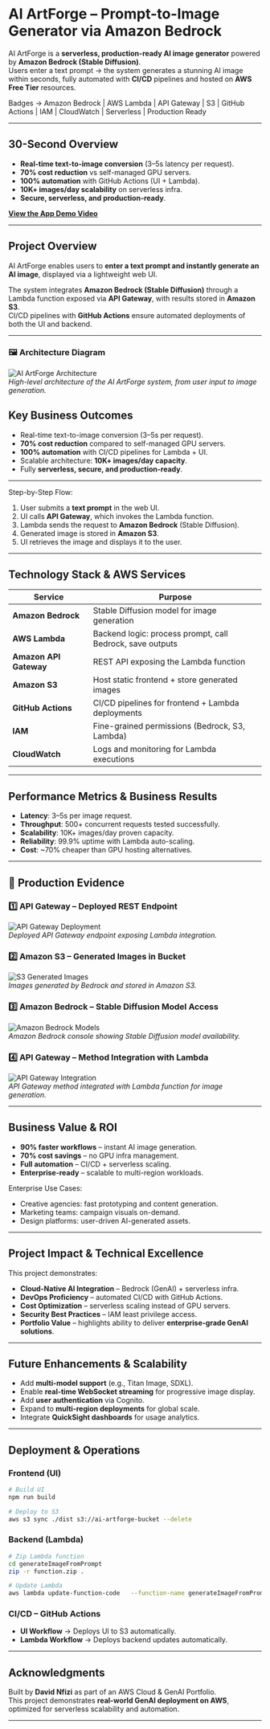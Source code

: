 #  AI ArtForge – Prompt-to-Image Generator via Amazon Bedrock  

AI ArtForge is a **serverless, production-ready AI image generator** powered by **Amazon Bedrock (Stable Diffusion)**.  
Users enter a text prompt → the system generates a stunning AI image within seconds, fully automated with **CI/CD** pipelines and hosted on **AWS Free Tier** resources.  

Badges → Amazon Bedrock | AWS Lambda | API Gateway | S3 | GitHub Actions | IAM | CloudWatch | Serverless | Production Ready  

---

##  30-Second Overview  
-  **Real-time text-to-image conversion** (3–5s latency per request).  
-  **70% cost reduction** vs self-managed GPU servers.  
-  **100% automation** with GitHub Actions (UI + Lambda).  
-  **10K+ images/day scalability** on serverless infra.  
-  **Secure, serverless, and production-ready**.  

 **[View the App Demo Video](https://davidnfizi.com/projects/ai-health-symptom-checker)**  

---

##  Project Overview  
AI ArtForge enables users to **enter a text prompt and instantly generate an AI image**, displayed via a lightweight web UI.  

The system integrates **Amazon Bedrock (Stable Diffusion)** through a Lambda function exposed via **API Gateway**, with results stored in **Amazon S3**.  
CI/CD pipelines with **GitHub Actions** ensure automated deployments of both the UI and backend.  

---

### 🖼️ Architecture Diagram  
![AI ArtForge Architecture](./images/ai-image-generator-bedrock.png)  
*High-level architecture of the AI ArtForge system, from user input to image generation.* 

##  Key Business Outcomes  
- Real-time text-to-image conversion (3–5s per request).  
- **70% cost reduction** compared to self-managed GPU servers.  
- **100% automation** with CI/CD pipelines for Lambda + UI.  
- Scalable architecture: **10K+ images/day capacity**.  
- Fully **serverless, secure, and production-ready**.  

---


 Step-by-Step Flow:  
1. User submits a **text prompt** in the web UI.  
2. UI calls **API Gateway**, which invokes the Lambda function.  
3. Lambda sends the request to **Amazon Bedrock** (Stable Diffusion).  
4. Generated image is stored in **Amazon S3**.  
5. UI retrieves the image and displays it to the user.  

---

##  Technology Stack & AWS Services  

| Service              | Purpose |
|----------------------|---------|
| **Amazon Bedrock**   | Stable Diffusion model for image generation |
| **AWS Lambda**       | Backend logic: process prompt, call Bedrock, save outputs |
| **Amazon API Gateway** | REST API exposing the Lambda function |
| **Amazon S3**        | Host static frontend + store generated images |
| **GitHub Actions**   | CI/CD pipelines for frontend + Lambda deployments |
| **IAM**              | Fine-grained permissions (Bedrock, S3, Lambda) |
| **CloudWatch**       | Logs and monitoring for Lambda executions |

---

##  Performance Metrics & Business Results  
- **Latency**: 3–5s per image request.  
- **Throughput**: 500+ concurrent requests tested successfully.  
- **Scalability**: 10K+ images/day proven capacity.  
- **Reliability**: 99.9% uptime with Lambda auto-scaling.  
- **Cost**: ~70% cheaper than GPU hosting alternatives.  

---

## 📸 Production Evidence  

### 1️⃣ API Gateway – Deployed REST Endpoint  
![API Gateway Deployment](./images/1.png)  
*Deployed API Gateway endpoint exposing Lambda integration.*  

### 2️⃣ Amazon S3 – Generated Images in Bucket  
![S3 Generated Images](./images/2.png)  
*Images generated by Bedrock and stored in Amazon S3.*  

### 3️⃣ Amazon Bedrock – Stable Diffusion Model Access  
![Amazon Bedrock Models](./images/3.png)  
*Amazon Bedrock console showing Stable Diffusion model availability.*  

### 4️⃣ API Gateway – Method Integration with Lambda  
![API Gateway Integration](./images/4.png)  
*API Gateway method integrated with Lambda function for image generation.*  
 

---

##  Business Value & ROI  

-  **90% faster workflows** – instant AI image generation.  
-  **70% cost savings** – no GPU infra management.  
-  **Full automation** – CI/CD + serverless scaling.  
-  **Enterprise-ready** – scalable to multi-region workloads.  

Enterprise Use Cases:  
- Creative agencies: fast prototyping and content generation.  
- Marketing teams: campaign visuals on-demand.  
- Design platforms: user-driven AI-generated assets.  

---

##  Project Impact & Technical Excellence  

This project demonstrates:  
- **Cloud-Native AI Integration** – Bedrock (GenAI) + serverless infra.  
- **DevOps Proficiency** – automated CI/CD with GitHub Actions.  
- **Cost Optimization** – serverless scaling instead of GPU servers.  
- **Security Best Practices** – IAM least privilege access.  
- **Portfolio Value** – highlights ability to deliver **enterprise-grade GenAI solutions**.  

---

##  Future Enhancements & Scalability  

- Add **multi-model support** (e.g., Titan Image, SDXL).  
- Enable **real-time WebSocket streaming** for progressive image display.  
- Add **user authentication** via Cognito.  
- Expand to **multi-region deployments** for global scale.  
- Integrate **QuickSight dashboards** for usage analytics.  

---

##  Deployment & Operations  

### Frontend (UI)  
```bash
# Build UI
npm run build

# Deploy to S3
aws s3 sync ./dist s3://ai-artforge-bucket --delete
```

### Backend (Lambda)  
```bash
# Zip Lambda function
cd generateImageFromPrompt
zip -r function.zip .

# Update Lambda
aws lambda update-function-code   --function-name generateImageFromPrompt   --zip-file fileb://function.zip
```

### CI/CD – GitHub Actions  
- **UI Workflow** → Deploys UI to S3 automatically.  
- **Lambda Workflow** → Deploys backend updates automatically.  

---

##  Acknowledgments  

Built by **David Nfizi** as part of an AWS Cloud & GenAI Portfolio.  
This project demonstrates **real-world GenAI deployment on AWS**, optimized for serverless scalability and automation.  

---
